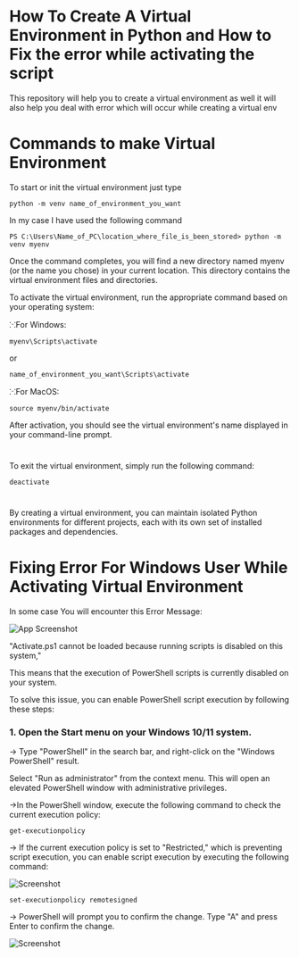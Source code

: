 
# How To Create A Virtual Environment in Python and How to Fix the error while activating the script  

This repository will help you to create a virtual environment as well it will also help you deal with error which will occur while creating a virtual env 


# Commands to make Virtual Environment 

To start or init the virtual environment just type 
```
python -m venv name_of_environment_you_want
```
In my case I have used the following command 

```
PS C:\Users\Name_of_PC\location_where_file_is_been_stored> python -m venv myenv
```
Once the command completes, you will find a new directory named myenv (or the name you chose) in your current location. This directory contains the virtual environment files and directories.

To activate the virtual environment, run the appropriate command based on your operating system:

⁙For Windows:
```
myenv\Scripts\activate
```
or 

```
name_of_environment_you_want\Scripts\activate
```

⁙For MacOS:

```
source myenv/bin/activate
```

After activation, you should see the virtual environment's name displayed in your command-line prompt.

#

To exit the virtual environment, simply run the following command:

```
deactivate
```

#

By creating a virtual environment, you can maintain isolated Python environments for different projects, each with its own set of installed packages and dependencies.
# Fixing Error For Windows User While Activating Virtual Environment

In some case You will encounter this Error Message: 



![App Screenshot](https://i.ibb.co/N1TXVZb/error.png)


"Activate.ps1 cannot be loaded because running scripts is disabled on this system,"

This means that the execution of PowerShell scripts is currently disabled on your system.

To solve this issue, you can enable PowerShell script execution by following these steps:

### 1. Open the Start menu on your Windows 10/11 system.
→ Type "PowerShell" in the search bar, and right-click on the "Windows PowerShell" result.

Select "Run as administrator" from the context menu. This will open an elevated PowerShell window with administrative privileges.

→In the PowerShell window, execute the following command to check the current execution policy:

```
get-executionpolicy
```

→ If the current execution policy is set to "Restricted," which is preventing script execution, you can enable script execution by executing the following command:



![Screenshot ](https://i.ibb.co/NKkLkcV/step1.png)
```
set-executionpolicy remotesigned
```



→ PowerShell will prompt you to confirm the change. Type "A" and press Enter to confirm the change.


![Screenshot](https://i.ibb.co/kDJWp1z/step2.png)
